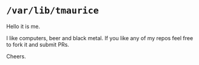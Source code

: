 # `/var/lib/tmaurice`

Hello it is me.

I like computers, beer and black metal. If you like any of my repos feel free to fork it and submit PRs.

Cheers.
